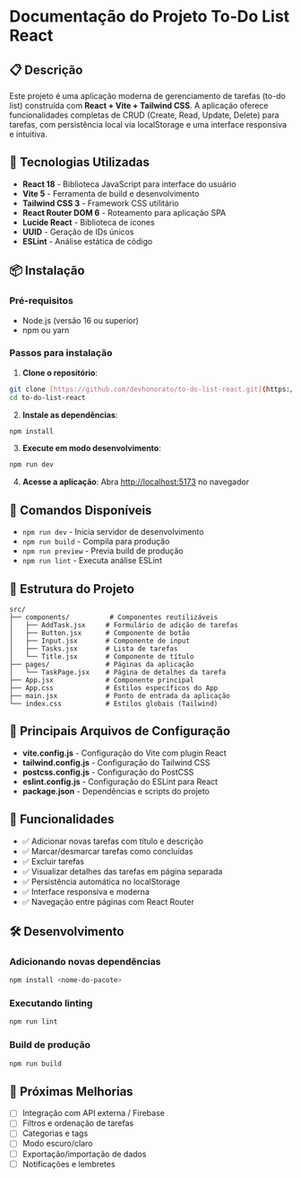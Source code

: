 
# Documentação do Projeto To-Do List React

## 📋 Descrição

Este projeto é uma aplicação moderna de gerenciamento de tarefas (to-do list) construída com **React + Vite + Tailwind CSS**. 
A aplicação oferece funcionalidades completas de CRUD (Create, Read, Update, Delete) para tarefas, com persistência local via localStorage e uma interface responsiva e intuitiva.

## 🚀 Tecnologias Utilizadas

- **React 18** - Biblioteca JavaScript para interface do usuário
- **Vite 5** - Ferramenta de build e desenvolvimento
- **Tailwind CSS 3** - Framework CSS utilitário
- **React Router DOM 6** - Roteamento para aplicação SPA
- **Lucide React** - Biblioteca de ícones
- **UUID** - Geração de IDs únicos
- **ESLint** - Análise estática de código

## 📦 Instalação

### Pré-requisitos
- Node.js (versão 16 ou superior)
- npm ou yarn

### Passos para instalação

1. **Clone o repositório**:
```bash
git clone [https://github.com/devhonorato/to-do-list-react.git](https://github.com/devhonorato/to-do-list-react.git)
cd to-do-list-react
```

2. **Instale as dependências**:
```bash
npm install
```

3. **Execute em modo desenvolvimento**:
```bash
npm run dev
```

4. **Acesse a aplicação**:
Abra [http://localhost:5173](http://localhost:5173) no navegador

## 🎯 Comandos Disponíveis

- `npm run dev` - Inicia servidor de desenvolvimento
- `npm run build` - Compila para produção
- `npm run preview` - Previa build de produção
- `npm run lint` - Executa análise ESLint

## 📁 Estrutura do Projeto

```
src/
├── components/          # Componentes reutilizáveis
│   ├── AddTask.jsx     # Formulário de adição de tarefas
│   ├── Button.jsx      # Componente de botão
│   ├── Input.jsx       # Componente de input
│   ├── Tasks.jsx       # Lista de tarefas
│   └── Title.jsx       # Componente de título
├── pages/              # Páginas da aplicação
│   └── TaskPage.jsx    # Página de detalhes da tarefa
├── App.jsx             # Componente principal
├── App.css             # Estilos específicos do App
├── main.jsx            # Ponto de entrada da aplicação
└── index.css           # Estilos globais (Tailwind)
```

## 🔧 Principais Arquivos de Configuração

- **vite.config.js** - Configuração do Vite com plugin React
- **tailwind.config.js** - Configuração do Tailwind CSS
- **postcss.config.js** - Configuração do PostCSS
- **eslint.config.js** - Configuração do ESLint para React
- **package.json** - Dependências e scripts do projeto

## 🎨 Funcionalidades

- ✅ Adicionar novas tarefas com título e descrição
- ✅ Marcar/desmarcar tarefas como concluídas
- ✅ Excluir tarefas
- ✅ Visualizar detalhes das tarefas em página separada
- ✅ Persistência automática no localStorage
- ✅ Interface responsiva e moderna
- ✅ Navegação entre páginas com React Router

## 🛠️ Desenvolvimento

### Adicionando novas dependências
```bash
npm install <nome-do-pacote>
```

### Executando linting
```bash
npm run lint
```

### Build de produção
```bash
npm run build
```

## 🔮 Próximas Melhorias

- [ ] Integração com API externa / Firebase
- [ ] Filtros e ordenação de tarefas
- [ ] Categorias e tags
- [ ] Modo escuro/claro
- [ ] Exportação/importação de dados
- [ ] Notificações e lembretes

